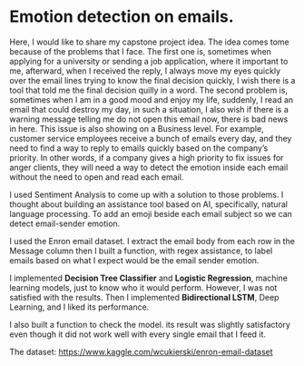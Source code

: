 # Emotion detection on emails.

Here, I would like to share my capstone project idea. The idea comes tome because of the problems that I face. The first one is, sometimes when applying for a university or sending a job application, where it important to me, afterward, when I received the reply, I always move my eyes quickly over the email lines trying to know the final decision quickly, I wish there is a tool that told me the final decision quilly in a word. The second problem is, sometimes when I am in a good mood and enjoy my life, suddenly, I read an email that could destroy my day, in such a situation, I also wish if there is a warning message telling me do not open this email now, there is bad news in here. 
This issue is also showing on a Business level. For example, customer service employees receive a bunch of emails every day, and they need to find a way to reply to emails quickly based on the company’s priority. In other words, if a company gives a high priority to fix issues for anger clients, they will need a way to detect the emotion inside each email without the need to open and read each email. 

I used Sentiment Analysis to come up with a solution to those problems. I thought about building an assistance tool based on AI, specifically, natural language processing. To add an emoji beside each email subject so we can detect email-sender emotion.

I used the Enron email dataset. I extract the email body from each row in the Message column then I built a function, with regex assistance, to label emails based on what I expect would be the email sender emotion. 

I implemented **Decision Tree Classifier** and **Logistic Regression**, machine learning models, just to know who it would perform. However, I was not satisfied with the results. Then I implemented **Bidirectional LSTM**, Deep Learning, and I liked its performance. 

I also built a function to check the model. its result was slightly satisfactory even though it did not work well with every single email that I feed it.


The dataset: https://www.kaggle.com/wcukierski/enron-email-dataset


